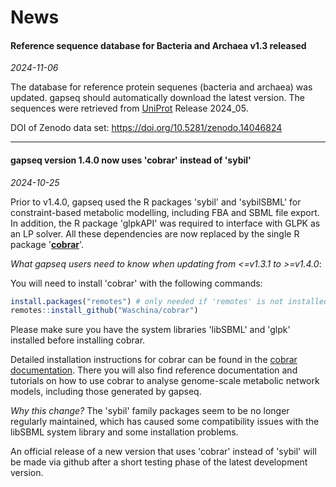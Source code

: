# News

#### Reference sequence database for Bacteria and Archaea v1.3 released

*2024-11-06*

The database for reference protein sequenes (bacteria and archaea) was updated. gapseq should automatically download the latest version. The sequences were retrieved from [UniProt](https://www.uniprot.org/) Release 2024_05.

DOI of Zenodo data set: https://doi.org/10.5281/zenodo.14046824

---

#### gapseq version 1.4.0 now uses 'cobrar' instead of 'sybil'

*2024-10-25*

Prior to v1.4.0, gapseq used the R packages 'sybil' and 'sybilSBML' for constraint-based metabolic modelling, including FBA and SBML file export. In addition, the R package 'glpkAPI' was required to interface with GLPK as an LP solver. All these dependencies are now replaced by the single R package '**[cobrar](https://waschina.github.io/cobrar/)**'.

*What gapseq users need to know when updating from <=v1.3.1 to >=v1.4.0*:

You will need to install 'cobrar' with the following commands:

```R
install.packages("remotes") # only needed if 'remotes' is not installed yet
remotes::install_github("Waschina/cobrar")
```

Please make sure you have the system libraries 'libSBML' and 'glpk' installed before installing cobrar.

Detailed installation instructions for cobrar can be found in the [cobrar documentation](https://waschina.github.io/cobrar/). There you will also find reference documentation and tutorials on how to use cobrar to analyse genome-scale metabolic network models, including those generated by gapseq.

*Why this change?* The 'sybil' family packages seem to be no longer regularly maintained, which has caused some compatibility issues with the libSBML system library and some installation problems.

An official release of a new version that uses 'cobrar' instead of 'sybil' will be made via github after a short testing phase of the latest development version.


